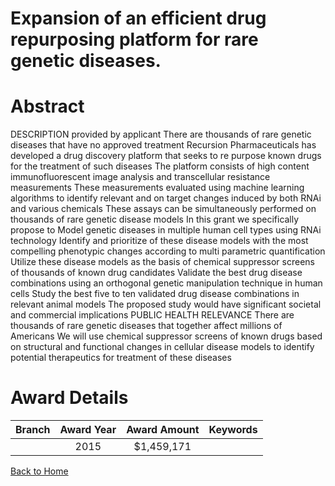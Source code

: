 
Expansion of an efficient drug repurposing platform for rare genetic diseases.
==============================================================================

# Abstract


DESCRIPTION  provided by applicant   There are thousands of rare genetic diseases that have no approved treatment  Recursion Pharmaceuticals has developed a drug discovery platform that seeks to re purpose known drugs for the treatment of such diseases  The platform consists of high content immunofluorescent image analysis and transcellular resistance measurements  These measurements evaluated using machine learning algorithms to identify relevant and on  target changes induced by both RNAi and various chemicals  These assays can be simultaneously performed on thousands of rare genetic disease models  In this grant  we specifically propose to   Model       genetic diseases in multiple human cell types using RNAi technology   Identify and prioritize     of these disease models with the most compelling phenotypic changes  according to multi parametric quantification   Utilize these     disease models as the basis of chemical suppressor screens of thousands of known drug candidates   Validate the    best drug disease combinations using an orthogonal genetic manipulation technique in human cells   Study the best five to ten validated drug disease combinations in relevant animal models  The proposed study would have significant societal and commercial implications PUBLIC HEALTH RELEVANCE  There are thousands of rare genetic diseases that together affect millions of Americans  We will use chemical suppressor screens of known drugs  based on structural and functional changes in cellular disease models  to identify potential therapeutics
for treatment of these diseases  

# Award Details

|Branch|Award Year|Award Amount|Keywords|
| :---: | :---: | :---: | :---: |
||2015|$1,459,171||
  
  


[Back to Home](https://github.com/chrischow/dod_sbir_awards/JH/#2576)